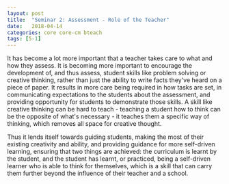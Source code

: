 ```yaml
---
layout: post
title:  "Seminar 2: Assessment - Role of the Teacher"
date:   2018-04-14
categories: core core-cm bteach
tags: [5-1]
---
```

It has become a lot more important that a teacher takes care to what and how they assess. It is becoming more important to encourage the development of, and thus assess, student skills like problem solving or creative thinking, rather than just the ability to write facts they've heard on a piece of paper. It results in more care being required in how tasks are set, in communicating expectations to the students about the assessment, and providing opportunity for students to demonstrate those skills. A skill like creative thinking can be hard to teach - teaching a student how to think can be the opposite of what's necessary - it teaches them a specific way of thinking, which removes all space for creative thought.

Thus it lends itself towards guiding students, making the most of their existing creativity and ability, and providing guidance for more self-driven learning, ensuring that two things are achieved: the curriculum is learnt by the student, and the student has learnt, or practiced, being a self-driven learner who is able to think for themselves, which is a skill that can carry them further beyond the influence of their teacher and a school.